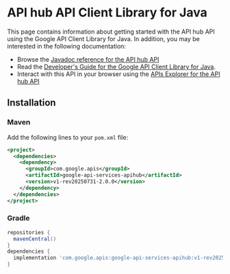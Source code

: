 # API hub API Client Library for Java



This page contains information about getting started with the API hub API
using the Google API Client Library for Java. In addition, you may be interested
in the following documentation:

* Browse the [Javadoc reference for the API hub API][javadoc]
* Read the [Developer's Guide for the Google API Client Library for Java][google-api-client].
* Interact with this API in your browser using the [APIs Explorer for the API hub API][api-explorer]

## Installation

### Maven

Add the following lines to your `pom.xml` file:

```xml
<project>
  <dependencies>
    <dependency>
      <groupId>com.google.apis</groupId>
      <artifactId>google-api-services-apihub</artifactId>
      <version>v1-rev20250731-2.0.0</version>
    </dependency>
  </dependencies>
</project>
```

### Gradle

```gradle
repositories {
  mavenCentral()
}
dependencies {
  implementation 'com.google.apis:google-api-services-apihub:v1-rev20250731-2.0.0'
}
```

[javadoc]: https://googleapis.dev/java/google-api-services-apihub/latest/index.html
[google-api-client]: https://github.com/googleapis/google-api-java-client/
[api-explorer]: https://developers.google.com/apis-explorer/#p/apihub/v1/
